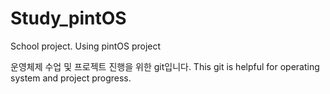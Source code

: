 # Study_pintOS
School project. Using pintOS  project

운영체제 수업 및 프로젝트 진행을 위한 git입니다.
This git is helpful for operating system and project progress.


